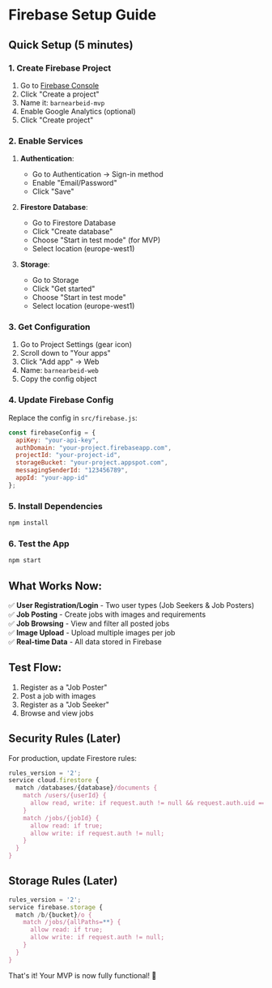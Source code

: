 # Firebase Setup Guide

## Quick Setup (5 minutes)

### 1. Create Firebase Project
1. Go to [Firebase Console](https://console.firebase.google.com/)
2. Click "Create a project"
3. Name it: `barnearbeid-mvp`
4. Enable Google Analytics (optional)
5. Click "Create project"

### 2. Enable Services
1. **Authentication**: 
   - Go to Authentication → Sign-in method
   - Enable "Email/Password"
   - Click "Save"

2. **Firestore Database**:
   - Go to Firestore Database
   - Click "Create database"
   - Choose "Start in test mode" (for MVP)
   - Select location (europe-west1)

3. **Storage**:
   - Go to Storage
   - Click "Get started"
   - Choose "Start in test mode"
   - Select location (europe-west1)

### 3. Get Configuration
1. Go to Project Settings (gear icon)
2. Scroll down to "Your apps"
3. Click "Add app" → Web
4. Name: `barnearbeid-web`
5. Copy the config object

### 4. Update Firebase Config
Replace the config in `src/firebase.js`:

```javascript
const firebaseConfig = {
  apiKey: "your-api-key",
  authDomain: "your-project.firebaseapp.com",
  projectId: "your-project-id",
  storageBucket: "your-project.appspot.com",
  messagingSenderId: "123456789",
  appId: "your-app-id"
};
```

### 5. Install Dependencies
```bash
npm install
```

### 6. Test the App
```bash
npm start
```

## What Works Now:
✅ **User Registration/Login** - Two user types (Job Seekers & Job Posters)  
✅ **Job Posting** - Create jobs with images and requirements  
✅ **Job Browsing** - View and filter all posted jobs  
✅ **Image Upload** - Upload multiple images per job  
✅ **Real-time Data** - All data stored in Firebase  

## Test Flow:
1. Register as a "Job Poster"
2. Post a job with images
3. Register as a "Job Seeker" 
4. Browse and view jobs

## Security Rules (Later)
For production, update Firestore rules:
```javascript
rules_version = '2';
service cloud.firestore {
  match /databases/{database}/documents {
    match /users/{userId} {
      allow read, write: if request.auth != null && request.auth.uid == userId;
    }
    match /jobs/{jobId} {
      allow read: if true;
      allow write: if request.auth != null;
    }
  }
}
```

## Storage Rules (Later)
```javascript
rules_version = '2';
service firebase.storage {
  match /b/{bucket}/o {
    match /jobs/{allPaths=**} {
      allow read: if true;
      allow write: if request.auth != null;
    }
  }
}
```

That's it! Your MVP is now fully functional! 🚀 